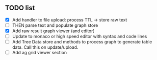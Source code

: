 ## TODO list

- [x] Add handler to file upload: process TTL -> store raw text
- [ ] THEN parse text and populate graph store
- [x] Add raw result graph viewer (and editor)
- [ ] Update to monaco or high speed editor with syntax and code lines
- [ ] Add Tree Data store and methods to process graph to generate table data. Call this on update/upload.
- [ ] Add ag grid viewer section